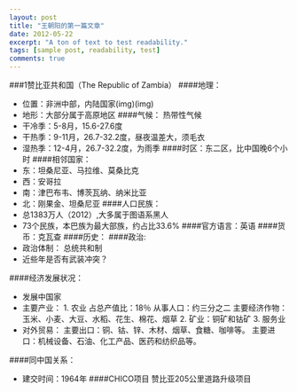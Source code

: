 ```yaml
---
layout: post
title: "王朝阳的第一篇文章"
date: 2012-05-22
excerpt: "A ton of text to test readability."
tags: [sample post, readability, test]
comments: true
---
```

###1赞比亚共和国（The Republic of Zambia）
####地理：
- 位置：非洲中部，内陆国家(img)(img)
- 地形：大部分属于高原地区
####气候： 热带性气候
- 干冷季：5-8月，15.6-27.6度
- 干热季：9-11月，26.7-32.2度，昼夜温差大，须毛衣
- 湿热季：12-4月，26.7-32.2度，为雨季
####时区：东二区，比中国晚6个小时
####相邻国家：
- 东：坦桑尼亚、马拉维、莫桑比克
- 西：安哥拉
- 南：津巴布韦、博茨瓦纳、纳米比亚
- 北：刚果金、坦桑尼亚
####人口民族： 
- 总1383万人（2012）,大多属于图语系黑人
- 73个民族，本巴族为最大部族，约占比33.6%
####官方语言：英语
####货币：克瓦查
####历史： 
####政治: 
- 政治体制： 总统共和制
- 近些年是否有武装冲突？ 

####经济发展状况：
- 发展中国家
- 主要产业：
		1. 农业
			占总产值比：18％
			从事人口：约三分之二
			主要经济作物：玉米、小麦、大豆、水稻、花生、棉花、烟草
		2. 矿业：铜矿和钴矿
		3. 服务业
- 对外贸易：
		主要出口：铜、钴、锌、木材、烟草、食糖、咖啡等。
		主要进口：机械设备、石油、化工产品、医药和纺织品等。

####同中国关系：
- 建交时间：1964年
####CHICO项目
赞比亚205公里道路升级项目


